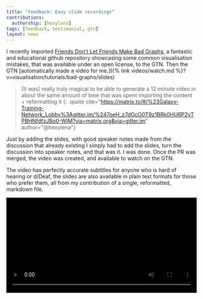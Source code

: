 ```yaml
---
title: "Feedback: Easy slide recordings"
contributions:
  authorship: [hexylena]
tags: [feedback, testimonial, gtn]
layout: news
---
```


I recently imported [Friends Don't Let Friends Make Bad Graphs](https://github.com/cxli233/FriendsDontLetFriends), a fantastic and educational github repository showcasing some common visualisation mistakes, that was available under an open license, to the GTN. Then the GTN [automatically made a video for me.]({% link videos/watch.md %}?v=visualisation/tutorials/bad-graphs/slides)

> [It was] really truly magical to be able to generate a 12 minute video in about the same amount of time that was spent importing the content + reformatting it
{: .quote cite="https://matrix.to/#/%23Galaxy-Training-Network_Lobby%3Agitter.im/%247oeH_z7dGcO0T9z1BRk0HU6P2yTPBHNfdfzJBo0-WIM?via=matrix.org&via=gitter.im" author="@hexylena"}

Just by adding the slides, with good speaker notes made from the discussion that already existing
I simply had to add the slides, turn the discussion into speaker notes, and that was it. I was done.
Once the PR was merged, the video was created, and available to watch on the GTN.

The video has perfectly accurate subtitles for anyone who is hard of hearing or d/Deaf, the slides are also available in plain text formats for those who prefer them, all from my contribution of a single, reformatted, markdown file.

<video id="player" width="100%" height="auto" controls="" preload="metadata" style="background: black" poster="https://training.galaxyproject.org/videos/topics/visualisation/tutorials/bad-graphs/slides.mp4.png">
	<source src="https://training.galaxyproject.org/videos/topics/visualisation/tutorials/bad-graphs/slides.mp4" type="video/mp4">
	<track label="English" kind="captions" srclang="en" src="https://training.galaxyproject.org/videos/topics/visualisation/tutorials/bad-graphs/slides.en.vtt" default="">
</video>
